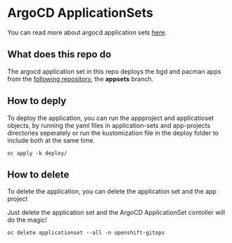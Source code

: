 
# ArgoCD ApplicationSets
You can read more about argocd application sets [here](https://cloud.redhat.com/blog/getting-started-with-applicationsets).


## What does this repo do
The argocd application set in this repo deploys the bgd and pacman apps from the [following repository](https://github.com/RedHat-EMEA-SSA-Team/ns-apps), the **appsets** branch.

## How to deply 
To deploy the application, you can run the appproject and applicatioset objects, by running the yaml files in application-sets and app-projects directories seperately or run the kustomization file in the deploy folder to include both at the same time.

```
oc apply -k deploy/
```

## How to delete
To delete the application, you can delete the application set and the app project 

Just delete the application set and the ArgoCD ApplicationSet contoller will do the magic!

```
oc delete applicationset --all -n openshift-gitops
```
